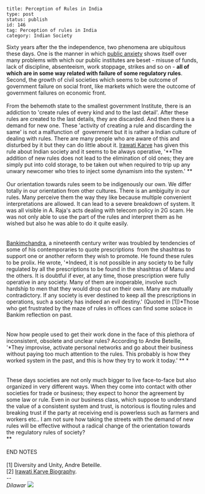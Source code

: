 ~~~~ 
title: Perception of Rules in India
type: post
status: publish
id: 146
tag: Perception of rules in India
category: Indian Society
~~~~

Sixty years after the the independence, two phenomena are ubiquitous
these days. One is the manner in which [public
anxiety](http://www.thehindu.com/opinion/lead/article927895.ece) shows
itself over many problems with which our public institutes are beset -
misuse of funds, lack of discipline, absenteeism, work stoppage, strikes
and so on - **all of which are in some way related with failure of some
regulatory rules**. Second, the growth of civil societies which seems to
be outcome of government failure on social front, like markets which
were the outcome of government failures on economic front.\
\
From the behemoth state to the smallest government Institute, there is
an addiction to 'create rules of every kind and to the last detail'.
After these rules are created to the last details, they are discarded.
And then there is a demand for new one. These 'activity of creating a
rule and discarding the same' is not a malfunction of  government but it
is rather a Indian culture of dealing with rules. There are many people
who are aware of this and disturbed by it but they can do little about
it. [Irawati Karve](http://en.wikipedia.org/wiki/Irawati_Karve) has
given this rule about Indian society and it seems to be always
operative, '**The addition of new rules does not lead to the elimination
of old ones; they are simply put into cold storage, to be taken out when
required to trip up any unwary newcomer who tries to inject some
dynamism into the system.' **\
\
Our orientation towards rules seem to be indigenously our own. We differ
totally in our orientation from other cultures. There is an ambiguity in
our rules. Many perceive them the way they like because multiple
convenient interpretations are allowed. It can lead to a severe
breakdown of system. It was all visible in A. Raja's acts dealing with
telecom policy in 2G scam. He was not only able to use the part of the
rules and interpret them as he wished but also he was able to do it
quite easily.\
\
\
[Bankimchandra](http://en.wikipedia.org/wiki/Bankim_Chandra_Chattopadhyay),
a nineteenth century writer was troubled by tendencies of some of his
contemporaries to quote prescriptions  from the shashtras to support one
or another reform they wish to promote. He found these rules to be
prolix. He wrote, '*Indeed, it is not possible in any society to be
fully regulated by all the prescriptions to be found in the shashtras of
Manu and the others. It is doubtful if ever, at any time, those
prescription were fully operative in any society. Many of them are
inoperable, involve such hardship to men that they would drop out on
their own. Many are mutually contradictory. If any society is ever
destined to keep all the prescriptions in operations, such a society has
indeed an evil destiny.' (Quoted in [1])*Those who get frustrated by the
maze of rules in offices can find some solace in Bankim reflection on
past.\
\
\
Now how people used to get their work done in the face of this plethora
of inconsistent, obsolete and unclear rules? According to Andre
Beteille, '*They improvise, activate personal networks and go about
their business without paying too much attention to the rules. This
probably is how they worked system in the past, and this is how they try
to work it today.' ** *\
\
\
These days societies are not only much bigger to live face-to-face but
also organized in very different ways. When they come into contact with
other societies for trade or business; they expect to honor the
agreement by some law or rule. Even in our business class, which suppose
to understand the value of a consistent system and trust, is notorious
is flouting rules and breaking trust if the party at receiving end is
powerless such as farmers and workers etc.. I am not sure how taking the
streets with the demand of new rules will be effective without a radical
change of the orientation towards the regulatory rules of society?\
**\
\
END NOTES\
\
[1] Diversity and Unity, Andre Beteille.\
[2] [Irawati Karve
Biography](http://www.scribd.com/doc/46103004/Irawati-Karve-biography).\
*--*\
*Dilawar*
![](https://blogger.googleusercontent.com/tracker/3794193585985230867-1437689543440482213?l=dilawarsays.blogspot.com)
